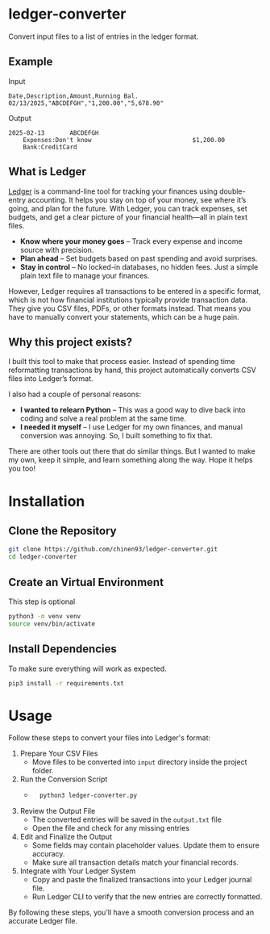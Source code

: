 # ledger-converter
Convert input files to a list of entries in the ledger format.

## Example

Input
```text
Date,Description,Amount,Running Bal.
02/13/2025,"ABCDEFGH","1,200.00","5,678.90"
```

Output
```text
2025-02-13       ABCDEFGH
    Expenses:Don't know                            $1,200.00
    Bank:CreditCard
```

## What is Ledger

[Ledger](https://ledger-cli.org) is a command-line tool for tracking your finances using double-entry accounting. It helps you stay on top of your money, see where it’s going, and plan for the future. With Ledger, you can track expenses, set budgets, and get a clear picture of your financial health—all in plain text files.

- **Know where your money goes** – Track every expense and income source with precision.
- **Plan ahead** – Set budgets based on past spending and avoid surprises.
- **Stay in control** – No locked-in databases, no hidden fees. Just a simple plain text file to manage your finances.

However, Ledger requires all transactions to be entered in a specific format, which is not how financial institutions typically provide transaction data. They give you CSV files, PDFs, or other formats instead. That means you have to manually convert your statements, which can be a huge pain.

## Why this project exists?

I built this tool to make that process easier. Instead of spending time reformatting transactions by hand, this project automatically converts CSV files into Ledger’s format.

I also had a couple of personal reasons:

- **I wanted to relearn Python** – This was a good way to dive back into coding and solve a real problem at the same time.
- **I needed it myself** – I use Ledger for my own finances, and manual conversion was annoying. So, I built something to fix that.

There are other tools out there that do similar things. But I wanted to make my own, keep it simple, and learn something along the way. Hope it helps you too!

# Installation
## Clone the Repository

```sh
git clone https://github.com/chinen93/ledger-converter.git
cd ledger-converter
```
## Create an Virtual Environment

This step is optional

```sh
python3 -m venv venv
source venv/bin/activate
```

## Install Dependencies

To make sure everything will work as expected.

```sh
pip3 install -r requirements.txt
```

# Usage
Follow these steps to convert your files into Ledger's format:

1. Prepare Your CSV Files
    - Move files to be converted into `input` directory  inside the project folder.
2. Run the Conversion Script
    - ```sh
        python3 ledger-converter.py
        ```
3. Review the Output File
    - The converted entries will be saved in the `output.txt` file
    - Open the file and check for any missing entries
4. Edit and Finalize the Output
    - Some fields may contain placeholder values. Update them to ensure accuracy.
    - Make sure all transaction details match your financial records.
5. Integrate with Your Ledger System
    - Copy and paste the finalized transactions into your Ledger journal file.
    - Run Ledger CLI to verify that the new entries are correctly formatted.

By following these steps, you’ll have a smooth conversion process and an accurate Ledger file.